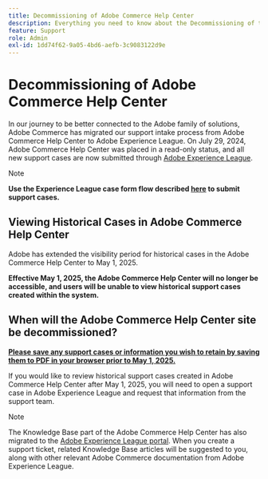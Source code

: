 ```yaml
---
title: Decommissioning of Adobe Commerce Help Center
description: Everything you need to know about the Decommissioning of the Adobe Commerce Help Center site.
feature: Support
role: Admin
exl-id: 1dd74f62-9a05-4bd6-aefb-3c9083122d9e
---
```

# Decommissioning of Adobe Commerce Help Center

In our journey to be better connected to the Adobe family of solutions, Adobe Commerce has migrated our support intake process from Adobe Commerce Help Center to Adobe Experience League.
On July 29, 2024, Adobe Commerce Help Center was placed in a read-only status, and all new support cases are now submitted through [Adobe Experience League](https://experienceleague.adobe.com/). 

>[!NOTE]
>
>**Use the Experience League case form flow described [here](https://experienceleague.adobe.com/en/docs/commerce-knowledge-base/kb/help-center-guide/magento-help-center-user-guide?lang=en#what-is-experience-support) to submit support cases.**

## Viewing Historical Cases in Adobe Commerce Help Center

Adobe has extended the visibility period for historical cases in the Adobe Commerce Help Center to May 1, 2025.

**Effective May 1, 2025, the Adobe Commerce Help Center will no longer be accessible, and users will be unable to view historical support cases created within the system.** 

## When will the Adobe Commerce Help Center site be decommissioned?

**<u>Please save any support cases or information you wish to retain by saving them to PDF in your browser prior to May 1, 2025.</u>**

If you would like to review historical support cases created in Adobe Commerce Help Center after May 1, 2025, you will need to open a support case in Adobe Experience League and request that information from the support team.

>[!NOTE]
>
>The Knowledge Base part of the Adobe Commerce Help Center has also migrated to the [Adobe Experience League portal](https://experienceleague.adobe.com/). When you create a support ticket, related Knowledge Base articles will be suggested to you, along with other relevant Adobe Commerce documentation from Adobe Experience League.
